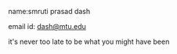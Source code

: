 


 name:smruti prasad dash




email id:
dash@mtu.edu







it's never too late to be what you might have been
